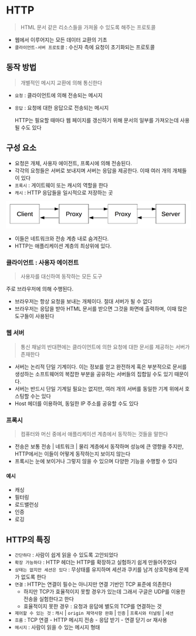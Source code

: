 # HTTP

> HTML 문서 같은 리소스들을 가져올 수 있도록 해주는 프로토콜

* 웹에서 이루어지는 모든 데이터 교환의 기초
* `클라이언트-서버 프로토콜` : 수신자 측에 요청이 초기화되는 프로토콜

## 동작 방법

> 개별적인 메시지 교환에 의해 통신한다

* `요청` : 클라이언트에 의해 전송되는 메시지
* `응답` : 요청에 대한 응답으로 전송되는 메시지

  HTTP는 필요할 때마다 웹 페이지를 갱신하기 위해 문서의 일부를 가져오는데 사용될 수도 있다

## 구성 요소

* 요청은 개체, 사용자 에이전트, 프록시에 의해 전송된다.
* 각각의 요청들은 서버로 보내지며 서버는 응답을 제공한다. 이때 여러 개의 개체들이 있다
* `프록시` : 게이트웨이 또는 캐시의 역할을 한다
* `캐시` : HTTP 응답들을 일시적으로 저장하는 곳

![img.png](img/프록시.png)

* 이들은 네트워크와 전송 계층 내로 숨겨진다.
* HTTP는 애플리케이션 계층의 최상위에 있다.

### 클라이언트 : 사용자 에이전트

> 사용자를 대신하여 동작하는 모든 도구

주로 브라우저에 의해 수행된다.

* 브라우저는 항상 요청을 보내는 개체이다. 절대 서버가 될 수 없다
* 브라우저는 응답을 받아 HTML 문서를 받으면 그것을 화면에 출력하며, 이때 많은 도구들이 사용된다

### 웹 서버

> 통신 채널의 반대편에는 클라이언트에 의한 요청에 대한 문서를 제공하는 서버가 존재한다

* 서버는 논리적 단일 기계이다. 이는 정보를 얻고 완전하게 혹은 부분적으로 문서를 생성하는 소프트웨어의 복잡한 부분을 공유하는 서버들의 집합일 수도 있기 때문이다.
* 서버는 반드시 단일 기계일 필요는 없지만, 여러 개의 서버를 동일한 기계 위에서 호스팅할 수는 있다
* Host 헤더를 이용하여, 동일한 IP 주소를 공유할 수도 있다

### 프록시

> 컴퓨터와 머신 중에서 애플리케이션 계층에서 동작하는 것들을 말한다

* 전송은 보통 전송 | 네트워크 | 물리 계층에서 동작하며 성능에 큰 영향을 주지만, HTTP에서는 이들이 어떻게 동작하는지 보이지 않는다
* 프록시는 눈에 보이거나 그렇지 않을 수 있으며 다양한 기능을 수행할 수 있다

#### 예시

* 캐싱
* 필터링
* 로드밸런싱
* 인증
* 로깅

## HTTP의 특징

* `간단하다` : 사람이 쉽게 읽을 수 있도록 고안되었다
* `확장 가능하다` : HTTP 헤더는 HTTP를 확장하고 실험하기 쉽게 만들어주었다
* `상태는 없지만 세션은 있다` : 무상태를 유지하며 세션과 쿠키를 남겨 상호작용에 문제가 없도록 한다
* `연결` : HTTP는 연결이 필수는 아니지만 연결 기반인 TCP 표준에 의존한다
    * 하지만 TCP가 효율적이지 못할 경우가 있는데 그래서 구글은 UDP를 이용한 전송을 실험한다고 한다
    * 효율적이지 못한 경우 : 요청과 응답에 별도의 TCP를 연결하는 것
* `제어할 수 있는 것` : `캐시` | `origin 제약사항 완화` | `인증` | `프록시와 터널링` | `세션`
* `흐름` : TCP 연결 - HTTP 메시지 전송 - 응답 받기 - 연결 닫기 or 재사용
* `메시지` : 사람이 읽을 수 있는 메시지 형태
